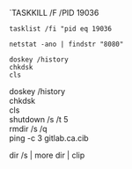 `TASKKILL /F /PID 19036

`tasklist /fi "pid eq 19036`

`netstat -ano | findstr "8080"`

`doskey /history`  
`chkdsk`  
`cls`

doskey /history  
chkdsk  
cls  
shutdown /s /t 5  
rmdir /s /q  
ping -c 3 gitlab.ca.cib


dir /s | more
dir | clip